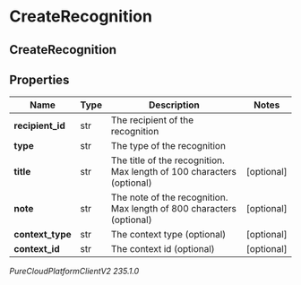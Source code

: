 # CreateRecognition

## CreateRecognition

## Properties

|Name | Type | Description | Notes|
|------------ | ------------- | ------------- | -------------|
| **recipient_id** | str | The recipient of the recognition | |
| **type** | str | The type of the recognition | |
| **title** | str | The title of the recognition. Max length of 100 characters (optional) | [optional] |
| **note** | str | The note of the recognition. Max length of 800 characters (optional) | [optional] |
| **context_type** | str | The context type (optional) | [optional] |
| **context_id** | str | The context id (optional) | [optional] |



_PureCloudPlatformClientV2 235.1.0_
